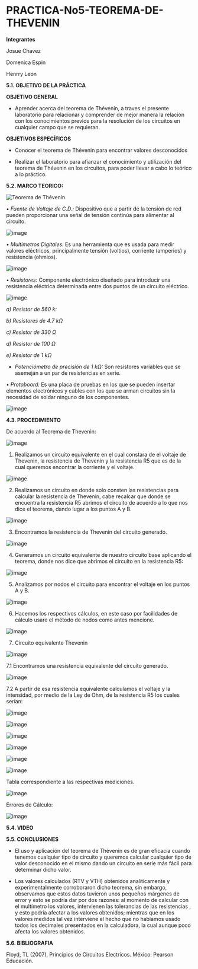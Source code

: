 # PRACTICA-No5-TEOREMA-DE-THEVENIN

**Integrantes**

Josue Chavez

Domenica Espin

Henrry Leon

**5.1. OBJETIVO DE LA PRÁCTICA**

**OBJETIVO GENERAL**

-  Aprender  acerca del teorema de Thévenin, a traves el presente laboratorio para relacionar y comprender de mejor manera la relación con los conocimientos previos para la resolución de los circuitos en  cualquier campo que se requieran.

**OBJETIVOS ESPECÍFICOS**

- Conocer el teorema de Thévenin para encontrar valores desconocidos

-  Realizar el laboratorio para afianzar el conocimiento y utilización del teorema de Thévenin en los circuitos, para poder llevar a cabo lo teórico a lo práctico.

**5.2. MARCO TEORICO:**

![Teorema de Thévenin](https://user-images.githubusercontent.com/116777118/211019427-f63c6ad2-a125-4f94-bd3b-5638a3f749c8.png)

• *Fuente de Voltaje de C.D.:* Dispositivo que a partir de la tensión de red pueden proporcionar una señal de tensión continúa para alimentar al circuito.

![image](https://user-images.githubusercontent.com/116777118/202655992-b76f28ec-5b39-40c2-972a-ab07f4078448.png)

• *Multímetros Digitales:* Es una herramienta que es usada para medir valores eléctricos, principalmente tensión (voltios), corriente (amperios) y resistencia (ohmios).

![image](https://user-images.githubusercontent.com/116777118/202656052-21cb49c9-117a-46d3-a033-ba19b86a50ed.png)

• *Resistores:* Componente electrónico diseñado para introducir una resistencia eléctrica determinada entre dos puntos de un circuito eléctrico.

![image](https://user-images.githubusercontent.com/116777118/202656190-eb7c02f1-032c-4da9-aa9d-735a50956092.png)

*a) Resistor de 560 k:*

*b) Resistores de 4.7 kΩ*

*c) Resistor de 330 Ω*

*d) Resistor de 100 Ω*

*e) Resistor de 1 kΩ*

- *Potenciómetro de precisión de 1 kΩ:* Son resistores variables que se asemejan a un par de resistencias en serie. 

• *Protoboard:* Es una placa de pruebas en los que se pueden insertar elementos electrónicos y cables con los que se arman circuitos sin la necesidad de soldar ninguno de los componentes.

![image](https://user-images.githubusercontent.com/116777118/202656481-fff9b413-cfc1-4586-9ab8-bdf0a4e3c9f5.png)

**4.3. PROCEDIMIENTO**

De acuerdo al Teorema de Thevenin:

![image](https://user-images.githubusercontent.com/116777118/211020969-1f36d574-e246-45d7-b43c-6c93014f76a2.png)

1.	Realizamos un circuito equivalente en el cual constara de el voltaje de Thevenin, la resistencia de Thevenin y la resistencia R5 que es de la cual queremos encontrar la corriente y el voltaje. 

![image](https://user-images.githubusercontent.com/116777118/211021124-37f519a9-ac23-40bf-8235-95121c970ac3.png)

2.	Realizamos un circuito en donde solo consten las resistencias para calcular la resistencia de Thevenin, cabe recalcar que donde se encuentra la resistencia R5 abrimos el circuito de acuerdo a lo que nos dice el teorema, dando lugar a los puntos A y B. 

![image](https://user-images.githubusercontent.com/116777118/211021205-3cae1938-740b-4ff1-b718-a2827958c9c2.png)

3.	Encontramos la resistencia de Thevenin del circuito generado. 

![image](https://user-images.githubusercontent.com/116777118/211021377-d1976477-983e-44da-b73a-a9c53f020326.png)

4.	Generamos un circuito equivalente de nuestro circuito base aplicando el teorema, donde nos dice que abrimos el circuito en la resistencia R5:

![image](https://user-images.githubusercontent.com/116777118/211021446-95de864d-aa47-4b35-a21a-82b6f1da199e.png)

5.	Analizamos por nodos el circuito para encontrar el voltaje en los puntos A y B.
 
![image](https://user-images.githubusercontent.com/116777118/211021538-29a0b89c-3333-4428-b421-6dea6920e961.png)

6.	Hacemos los respectivos cálculos, en este caso por facilidades de cálculo usare el método de nodos como antes mencione. 

![image](https://user-images.githubusercontent.com/116777118/211021740-b41bae29-0914-42df-bf1d-d19a89f8c790.png)

7.	Circuito equivalente Thevenin

![image](https://user-images.githubusercontent.com/116777118/211021879-3c1bc194-1072-48e6-80e2-876e8fa7ce46.png)

7.1 Encontramos una resistencia equivalente del circuito generado.

![image](https://user-images.githubusercontent.com/116777118/211022032-486ef016-9b83-4e54-a332-d860e6a1cd56.png)

7.2 A partir de esa resistencia equivalente calculamos el voltaje y la intensidad, por medio de la Ley de Ohm, de la resistencia R5 los cuales serían:

![image](https://user-images.githubusercontent.com/116777118/211022171-858bb564-9380-422a-93bd-ae5ea4be4012.png)

![image](https://user-images.githubusercontent.com/116777118/211056647-a6642201-7d48-4175-a69c-aef694294eda.png)

![image](https://user-images.githubusercontent.com/116777118/211056814-1833b83e-b1d4-4b81-bd7c-1c9cc199abd6.png)

![image](https://user-images.githubusercontent.com/116777118/211057003-ad0c4c1f-ebe2-4ba2-957f-d7c046c016e2.png)

![image](https://user-images.githubusercontent.com/116777118/211057159-6bf51375-57af-488e-ae81-23257b42100b.png)

![image](https://user-images.githubusercontent.com/116777118/211057324-51b938ab-cb66-4110-8076-b5653dd1461c.png)

Tabla correspondiente a las respectivas mediciones. 

![image](https://user-images.githubusercontent.com/116777118/211565564-c7ce0f2b-6ffb-460b-b424-2e9b0b1443bf.png)

Errores de Cálculo: 

![image](https://user-images.githubusercontent.com/116777118/211565924-507c0b88-92c4-464b-96e5-572dfdfab93c.png)

**5.4. VIDEO**


**5.5. CONCLUSIONES**

- El uso y aplicación del teorema de Thévenin es de gran eficacia cuando tenemos cualquier tipo de circuito y queremos calcular cualquier tipo de valor desconocido en el mismo dando un circuito en serie más fácil para determinar dicho valor.

- Los valores calculados (RTV y VTH) obtenidos analíticamente y experimentalmente corroboraron dicho teorema, sin embargo, observamos que estos datos tuvieron unos pequeños márgenes de error y esto se podría dar por dos razones: al momento de calcular con el multímetro los valores, intervienen las tolerancias de las resistencias , y esto podría afectar a los valores obtenidos; mientras que en los valores medidos tal vez interviene el hecho que no habíamos usado todos los decimales presentados en la calculadora, la cual aunque poco afecta los valores obtenidos.

**5.6. BIBLIOGRAFIA**

Floyd, TL (2007). Principios de Circuitos Electricos. México: Pearson Educación.









